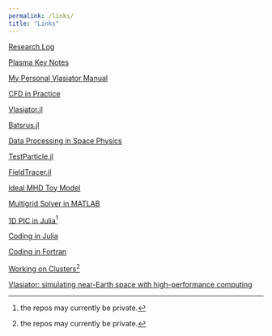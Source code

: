 ```yaml
---
permalink: /links/
title: "Links"
---
```


[Research Log](https://henry2004y.github.io/Ganymede/)

[Plasma Key Notes](https://henry2004y.github.io/KeyNotes/)

[My Personal Vlasiator Manual](https://henry2004y.github.io/vlasiator_manual)

[CFD in Practice](https://henry2004y.github.io/CFD_Practice/)

[Vlasiator.jl](https://henry2004y.github.io/Vlasiator.jl/dev/)

[Batsrus.jl](https://henry2004y.github.io/Batsrus.jl/dev/)

[Data Processing in Space Physics](https://henry2004y.github.io/VisAnaJulia/dev/)

[TestParticle.jl](https://henry2004y.github.io/TestParticle.jl/dev/)

[FieldTracer.jl](https://henry2004y.github.io/FieldTracer.jl/dev/)

[Ideal MHD Toy Model](https://henry2004y.github.io/Dante.jl/dev/)

[Multigrid Solver in MATLAB](https://github.com/henry2004y/MGSolver)

[1D PIC in Julia](https://github.com/henry2004y/kempo)[^1]

[Coding in Julia](https://henry2004y.github.io/JuliaNotes/)

[Coding in Fortran](https://github.com/henry2004y/FortranNotes/blob/master/notes/FortranNotes.pdf)

[Working on Clusters](https://github.com/henry2004y/ScriptingNotes/blob/main/cluster/Clusters.md)[^1]

[Vlasiator: simulating near-Earth space with high-performance computing](https://space-travel.blog/vlasiator-d4929b68d27b)

[^1]: the repos may currently be private.